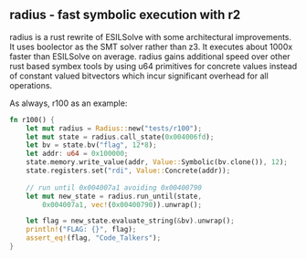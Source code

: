 ## radius - fast symbolic execution with r2

radius is a rust rewrite of ESILSolve with some architectural improvements. It uses boolector as the SMT solver rather than z3. It executes about 1000x faster than ESILSolve on average. radius gains additional speed over other rust based symbex tools by using u64 primitives for concrete values instead of constant valued bitvectors which incur significant overhead for all operations. 

As always, r100 as an example:
```rust
fn r100() {
    let mut radius = Radius::new("tests/r100");
    let mut state = radius.call_state(0x004006fd);
    let bv = state.bv("flag", 12*8);
    let addr: u64 = 0x100000;
    state.memory.write_value(addr, Value::Symbolic(bv.clone()), 12);
    state.registers.set("rdi", Value::Concrete(addr));
    
    // run until 0x004007a1 avoiding 0x00400790
    let mut new_state = radius.run_until(state, 
        0x004007a1, vec!(0x00400790)).unwrap();

    let flag = new_state.evaluate_string(&bv).unwrap();
    println!("FLAG: {}", flag);
    assert_eq!(flag, "Code_Talkers");
}
```

